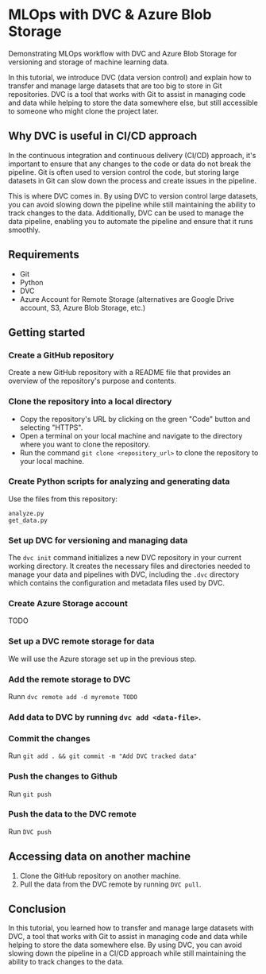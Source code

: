 # MLOps with DVC & Azure Blob Storage
Demonstrating MLOps workflow with DVC and Azure Blob Storage for versioning and storage of machine learning data.

In this tutorial, we introduce DVC (data version control) and explain how to transfer and manage large datasets that are too big to store in Git repositories. DVC is a tool that works with Git to assist in managing code and data while helping to store the data somewhere else, but still accessible to someone who might clone the project later.

## Why DVC is useful in CI/CD approach

In the continuous integration and continuous delivery (CI/CD) approach, it's important to ensure that any changes to the code or data do not break the pipeline. Git is often used to version control the code, but storing large datasets in Git can slow down the process and create issues in the pipeline. 

This is where DVC comes in. By using DVC to version control large datasets, you can avoid slowing down the pipeline while still maintaining the ability to track changes to the data. Additionally, DVC can be used to manage the data pipeline, enabling you to automate the pipeline and ensure that it runs smoothly.

## Requirements

- Git
- Python
- DVC
- Azure Account for Remote Storage (alternatives are Google Drive account, S3, Azure Blob Storage, etc.)

## Getting started

### Create a GitHub repository

Create a new GitHub repository with a README file that provides an overview of the repository's purpose and contents. 

### Clone the repository into a local directory
- Copy the repository's URL by clicking on the green "Code" button and selecting "HTTPS".
- Open a terminal on your local machine and navigate to the directory where you want to clone the repository.
- Run the command `git clone <repository_url>` to clone the repository to your local machine.

### Create Python scripts for analyzing and generating data
  
Use the files from this repository:
    
```
analyze.py
get_data.py
```
  
### Set up DVC for versioning and managing data
The `dvc init` command initializes a new DVC repository in your current working directory. It creates the necessary files and directories needed to manage your data and pipelines with DVC, including the `.dvc` directory which contains the configuration and metadata files used by DVC.


### Create Azure Storage account
TODO

### Set up a DVC remote storage for data
We will use the Azure storage set up in the previous step. 

### Add the remote storage to DVC
Runn `dvc remote add -d myremote TODO`

### Add data to DVC by running `dvc add <data-file>`.

### Commit the changes
Run `git add . && git commit -m "Add DVC tracked data"`

### Push the changes to Github 
Run `git push`

### Push the data to the DVC remote
Run `DVC push`

## Accessing data on another machine

1. Clone the GitHub repository on another machine.
2. Pull the data from the DVC remote by running `DVC pull`.

## Conclusion
In this tutorial, you learned how to transfer and manage large datasets with DVC, a tool that works with Git to assist in managing code and data while helping to store the data somewhere else. By using DVC, you can avoid slowing down the pipeline in a CI/CD approach while still maintaining the ability to track changes to the data.
